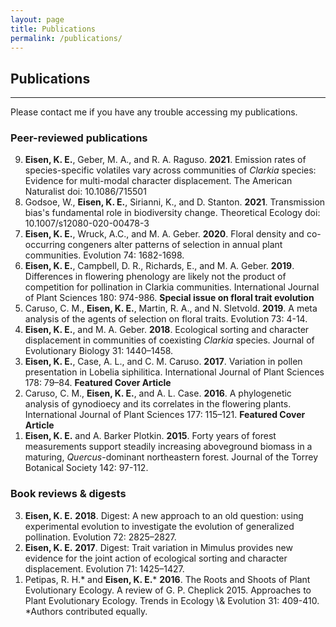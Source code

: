 ```yaml
---
layout: page
title: Publications
permalink: /publications/
---
```


## Publications
---

Please contact me if you have any trouble accessing my publications. 

### Peer-reviewed publications
<ol reversed>
<li><b>Eisen, K. E.</b>, Geber, M. A., and R. A. Raguso. <b>2021</b>. Emission rates of species-specific volatiles vary across communities of <i>Clarkia</i> species: Evidence for multi-modal character displacement. The American Naturalist doi: 10.1086/715501 </li>

<li>Godsoe, W., <b>Eisen, K. E.</b>, Sirianni, K., and D. Stanton. <b>2021</b>. Transmission bias's fundamental role in biodiversity change. Theoretical Ecology doi: 10.1007/s12080-020-00478-3 </li>

<li><b>Eisen, K. E.</b>, Wruck, A.C., and M. A. Geber. <b>2020</b>. Floral density and co-occurring congeners alter patterns of selection in annual plant communities. Evolution 74: 1682-1698. </li>

<li><b>Eisen, K. E.</b>, Campbell, D. R., Richards, E., and M. A. Geber. <b>2019</b>. Differences in flowering phenology are likely not the product of competition for pollination in Clarkia communities. International Journal of Plant Sciences 180: 974-986. <b>Special issue on floral trait evolution</b></li>

<li>Caruso, C. M., <b>Eisen, K. E.</b>, Martin, R. A., and N. Sletvold. <b>2019</b>. A meta analysis of the agents of selection on floral traits. Evolution 73: 4-14.</li>

<li><b>Eisen, K. E.</b>, and M. A. Geber. <b>2018</b>. Ecological sorting and character displacement in communities of coexisting <i>Clarkia</i> species. Journal of Evolutionary Biology 31: 1440–1458.</li>

<li><b>Eisen, K. E.</b>, Case, A. L., and C. M. Caruso. <b>2017</b>. Variation in pollen presentation in Lobelia siphilitica. International Journal of Plant Sciences 178: 79–84. <b>Featured Cover Article</b></li>

<li>Caruso, C. M., <b>Eisen, K. E.</b>, and A. L. Case. <b>2016</b>. A phylogenetic analysis of gynodioecy and its correlates in the flowering plants. International Journal of Plant Sciences 177: 115–121. <b>Featured Cover Article</b></li>

<li><b>Eisen, K. E.</b> and A. Barker Plotkin. <b>2015</b>. Forty years of forest measurements support steadily increasing aboveground biomass in a maturing, <i>Quercus</i>-dominant northeastern forest. Journal of the Torrey Botanical Society 142: 97-112.</li>
</ol>

### Book reviews & digests
<ol reversed>
<li><b>Eisen, K. E.</b> <b>2018</b>. Digest: A new approach to an old question: using experimental evolution to investigate the evolution of generalized pollination. Evolution 72: 2825–2827.</li>
<li> <b>Eisen, K. E.</b> <b>2017</b>. Digest: Trait variation in Mimulus provides new evidence for the joint action of ecological sorting and character displacement. Evolution 71: 1425–1427.</li>
<li> Petipas, R. H.* and <b>Eisen, K. E.</b>* <b>2016</b>. The Roots and Shoots of Plant Evolutionary Ecology. A review of G. P. Cheplick 2015. Approaches to Plant Evolutionary Ecology. Trends in Ecology \& Evolution 31: 409-410. *Authors contributed equally.</li>
</ol>
